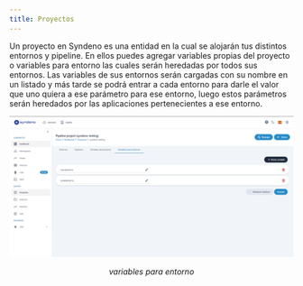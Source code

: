 ```yaml
---
title: Proyectos
---
```


Un proyecto en Syndeno es una entidad en la cual se alojarán tus distintos entornos y pipeline. En ellos puedes agregar variables propias del proyecto o variables para entorno las cuales serán heredadas por todos sus entornos. Las variables de sus entornos serán cargadas con su nombre en un listado y más tarde se podrá entrar a cada entorno para darle el valor que uno quiera a ese parámetro para ese entorno, luego estos parámetros serán heredados por las aplicaciones pertenecientes a ese entorno.


<div style="text-align: center;">
  <a href="/src/content/docs/img/devops/proyecto.png">
    <img src="/src/content/docs/img/devops/proyecto.png" alt="variables para entorno" title="variables para entorno" style="max-width: 100%; height: auto;">
  </a>
  <p><em>variables para entorno</em></p>
</div>
